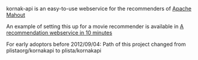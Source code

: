 kornak-api is an easy-to-use webservice for the recommenders of [Apache Mahout](http://mahout.apache.org)

An example of setting this up for a movie recommender is available in [A recommendation webservice in 10 minutes](http://ssc.io/a-recommendation-webservice-in-10-minutes/)

For early adoptors before 2012/09/04:
Path of this project changed from plistaorg/kornakapi to plista/kornakapi